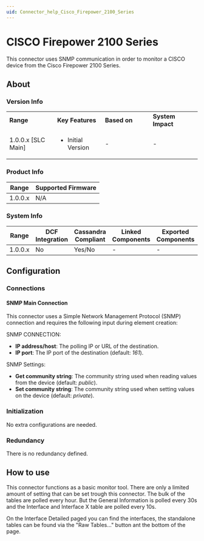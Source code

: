 ```yaml
---
uid: Connector_help_Cisco_Firepower_2100_Series
---
```


# CISCO Firepower 2100 Series

This connector uses SNMP communication in order to monitor a CISCO device from the Cisco Firepower 2100 Series.

## About

### Version Info

<table>
<colgroup>
<col style="width: 25%" />
<col style="width: 25%" />
<col style="width: 25%" />
<col style="width: 25%" />
</colgroup>
<tbody>
<tr class="odd">
<td><strong>Range</strong></td>
<td><strong>Key Features</strong></td>
<td><strong>Based on</strong></td>
<td><strong>System Impact</strong></td>
</tr>
<tr class="even">
<td>1.0.0.x [SLC Main]</td>
<td><ul>
<li>Initial Version</li>
</ul></td>
<td>-</td>
<td>-</td>
</tr>
</tbody>
</table>

### Product Info

| Range     | Supported Firmware     |
|-----------|------------------------|
| 1.0.0.x   | N/A                    |



### System Info

| Range     | DCF Integration     | Cassandra Compliant     | Linked Components     | Exported Components     |
|-----------|---------------------|-------------------------|-----------------------|-------------------------|
| 1.0.0.x   | No                  | Yes/No                  | \-                    | \-                      |

## Configuration

### Connections

#### SNMP Main Connection

This connector uses a Simple Network Management Protocol (SNMP) connection and requires the following input during element creation:

SNMP CONNECTION:

- **IP address/host**: The polling IP or URL of the destination.
- **IP port**: The IP port of the destination (default: *161*).

SNMP Settings:

- **Get community string**: The community string used when reading values from the device (default: *public*).
- **Set community string**: The community string used when setting values on the device (default: *private*).

### Initialization

No extra configurations are needed.

### Redundancy

There is no redundancy defined.

## How to use

This connector functions as a basic monitor tool. There are only a limited amount of setting that can be set trough this connector. The bulk of the tables are polled every hour. But the General Information is polled every 30s and the Interface and Interface X table are polled every 10s.

On the Interface Detailed paged you can find the interfaces, the standalone tables can be found via the "Raw Tables..." button ant the bottom of the page.
